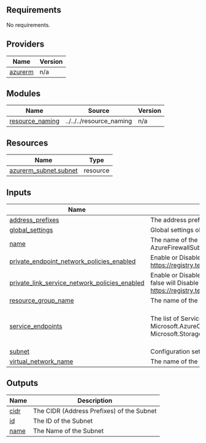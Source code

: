 <!-- BEGIN_TF_DOCS -->
## Requirements

No requirements.

## Providers

| Name | Version |
|------|---------|
| <a name="provider_azurerm"></a> [azurerm](#provider\_azurerm) | n/a |

## Modules

| Name | Source | Version |
|------|--------|---------|
| <a name="module_resource_naming"></a> [resource\_naming](#module\_resource\_naming) | ../../../resource_naming | n/a |

## Resources

| Name | Type |
|------|------|
| [azurerm_subnet.subnet](https://registry.terraform.io/providers/hashicorp/azurerm/latest/docs/resources/subnet) | resource |

## Inputs

| Name | Description | Type | Default | Required |
|------|-------------|------|---------|:--------:|
| <a name="input_address_prefixes"></a> [address\_prefixes](#input\_address\_prefixes) | The address prefixes to use for the subnet | `list(string)` | `[]` | no |
| <a name="input_global_settings"></a> [global\_settings](#input\_global\_settings) | Global settings object | `any` | n/a | yes |
| <a name="input_name"></a> [name](#input\_name) | The name of the subnet used by the name mask or set explicitly for Azure defined subnet names such as AzureBastionSubnet, AzureFirewallSubnet, GatewaySubnet and RouteServerSubnet | `string` | n/a | yes |
| <a name="input_private_endpoint_network_policies_enabled"></a> [private\_endpoint\_network\_policies\_enabled](#input\_private\_endpoint\_network\_policies\_enabled) | Enable or Disable network policies for the private link endpoint on the subnet. Default value is true. See Notes for more information: https://registry.terraform.io/providers/hashicorp/azurerm/latest/docs/resources/subnet#private_endpoint_network_policies_enabled | `bool` | `null` | no |
| <a name="input_private_link_service_network_policies_enabled"></a> [private\_link\_service\_network\_policies\_enabled](#input\_private\_link\_service\_network\_policies\_enabled) | Enable or Disable network policies for the private endpoint on the subnet. Setting this to true will Enable the policy and setting this to false will Disable the policy. Defaults to true. See Notes for more information: https://registry.terraform.io/providers/hashicorp/azurerm/latest/docs/resources/subnet#private_link_service_network_policies_enabled | `bool` | `null` | no |
| <a name="input_resource_group_name"></a> [resource\_group\_name](#input\_resource\_group\_name) | The name of the resource group in which the resource is created | `string` | n/a | yes |
| <a name="input_service_endpoints"></a> [service\_endpoints](#input\_service\_endpoints) | The list of Service endpoints to associate with the subnet. Possible values include: Microsoft.AzureActiveDirectory, Microsoft.AzureCosmosDB, Microsoft.ContainerRegistry, Microsoft.EventHub, Microsoft.KeyVault, Microsoft.ServiceBus, Microsoft.Sql, Microsoft.Storage and Microsoft.Web | `list(string)` | <pre>[<br>  "Microsoft.KeyVault",<br>  "Microsoft.Storage"<br>]</pre> | no |
| <a name="input_subnet"></a> [subnet](#input\_subnet) | Configuration settings object for the Subnet resource | `any` | n/a | yes |
| <a name="input_virtual_network_name"></a> [virtual\_network\_name](#input\_virtual\_network\_name) | The name of the virtual network to which to attach the subnet | `string` | n/a | yes |

## Outputs

| Name | Description |
|------|-------------|
| <a name="output_cidr"></a> [cidr](#output\_cidr) | The CIDR (Address Prefixes) of the Subnet |
| <a name="output_id"></a> [id](#output\_id) | The ID of the Subnet |
| <a name="output_name"></a> [name](#output\_name) | The Name of the Subnet |
<!-- END_TF_DOCS -->